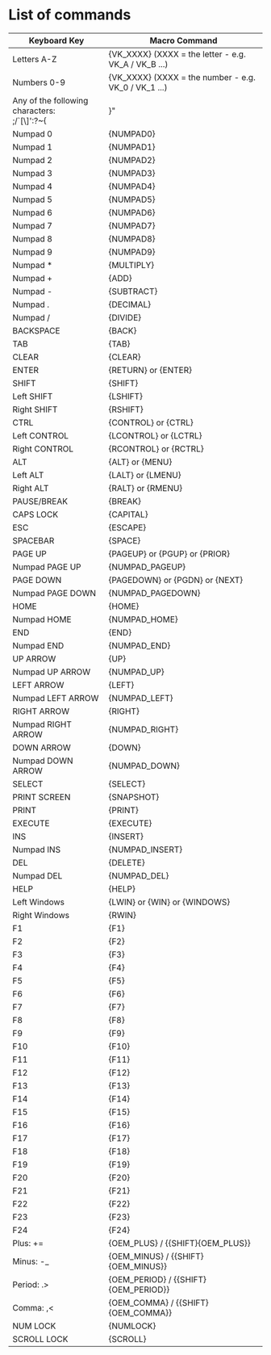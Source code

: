 # List of commands

| Keyboard Key                                           | Macro Command                                                                                                                                                                                                                                                                                                                                  |
| ------------------------------------------------------ | ---------------------------------------------------------------------------------------------------------------------------------------------------------------------------------------------------------------------------------------------------------------------------------------------------------------------------------------------- |
| Letters A-Z                                            | {VK\_XXXX} (XXXX = the letter - e.g. VK\_A / VK\_B ...)                                                                                                                                                                                                                                                                                        |
| Numbers 0-9                                            | {VK\_XXXX} (XXXX = the number - e.g. VK\_0 / VK\_1 ...)                                                                                                                                                                                                                                                                                        |
| Any of the following characters:<br>;/\`\[\\\]':?~{|}" | Exact command changes between keyboard layouts:<br>Try the following macros to figure out the correct command:<br>{{oem\_1}}{{oem\_2}}{{oem\_3}}{{oem\_4}}{{oem\_5}} {{oem\_6}}{{oem\_7}}{{oem\_8}} {{shift}{oem\_1}}{{shift}{oem\_2}}{{shift}{oem\_3}} {{shift}{oem\_4}}{{shift}{oem\_5}} {{shift}{oem\_6}}{{shift}{oem\_7}}{{shift}{oem\_8}} |
| Numpad 0                                               | {NUMPAD0}                                                                                                                                                                                                                                                                                                                                      |
| Numpad 1                                               | {NUMPAD1}                                                                                                                                                                                                                                                                                                                                      |
| Numpad 2                                               | {NUMPAD2}                                                                                                                                                                                                                                                                                                                                      |
| Numpad 3                                               | {NUMPAD3}                                                                                                                                                                                                                                                                                                                                      |
| Numpad 4                                               | {NUMPAD4}                                                                                                                                                                                                                                                                                                                                      |
| Numpad 5                                               | {NUMPAD5}                                                                                                                                                                                                                                                                                                                                      |
| Numpad 6                                               | {NUMPAD6}                                                                                                                                                                                                                                                                                                                                      |
| Numpad 7                                               | {NUMPAD7}                                                                                                                                                                                                                                                                                                                                      |
| Numpad 8                                               | {NUMPAD8}                                                                                                                                                                                                                                                                                                                                      |
| Numpad 9                                               | {NUMPAD9}                                                                                                                                                                                                                                                                                                                                      |
| Numpad \*                                              | {MULTIPLY}                                                                                                                                                                                                                                                                                                                                     |
| Numpad +                                               | {ADD}                                                                                                                                                                                                                                                                                                                                          |
| Numpad -                                               | {SUBTRACT}                                                                                                                                                                                                                                                                                                                                     |
| Numpad .                                               | {DECIMAL}                                                                                                                                                                                                                                                                                                                                      |
| Numpad /                                               | {DIVIDE}                                                                                                                                                                                                                                                                                                                                       |
| BACKSPACE                                              | {BACK}                                                                                                                                                                                                                                                                                                                                         |
| TAB                                                    | {TAB}                                                                                                                                                                                                                                                                                                                                          |
| CLEAR                                                  | {CLEAR}                                                                                                                                                                                                                                                                                                                                        |
| ENTER                                                  | {RETURN} or {ENTER}                                                                                                                                                                                                                                                                                                                            |
| SHIFT                                                  | {SHIFT}                                                                                                                                                                                                                                                                                                                                        |
| Left SHIFT                                             | {LSHIFT}                                                                                                                                                                                                                                                                                                                                       |
| Right SHIFT                                            | {RSHIFT}                                                                                                                                                                                                                                                                                                                                       |
| CTRL                                                   | {CONTROL} or {CTRL}                                                                                                                                                                                                                                                                                                                            |
| Left CONTROL                                           | {LCONTROL} or {LCTRL}                                                                                                                                                                                                                                                                                                                          |
| Right CONTROL                                          | {RCONTROL} or {RCTRL}                                                                                                                                                                                                                                                                                                                          |
| ALT                                                    | {ALT} or {MENU}                                                                                                                                                                                                                                                                                                                                |
| Left ALT                                               | {LALT} or {LMENU}                                                                                                                                                                                                                                                                                                                              |
| Right ALT                                              | {RALT} or {RMENU}                                                                                                                                                                                                                                                                                                                              |
| PAUSE/BREAK                                            | {BREAK}                                                                                                                                                                                                                                                                                                                                        |
| CAPS LOCK                                              | {CAPITAL}                                                                                                                                                                                                                                                                                                                                      |
| ESC                                                    | {ESCAPE}                                                                                                                                                                                                                                                                                                                                       |
| SPACEBAR                                               | {SPACE}                                                                                                                                                                                                                                                                                                                                        |
| PAGE UP                                                | {PAGEUP} or {PGUP} or {PRIOR}                                                                                                                                                                                                                                                                                                                  |
| Numpad PAGE UP                                         | {NUMPAD\_PAGEUP}                                                                                                                                                                                                                                                                                                                               |
| PAGE DOWN                                              | {PAGEDOWN} or {PGDN} or {NEXT}                                                                                                                                                                                                                                                                                                                 |
| Numpad PAGE DOWN                                       | {NUMPAD\_PAGEDOWN}                                                                                                                                                                                                                                                                                                                             |
| HOME                                                   | {HOME}                                                                                                                                                                                                                                                                                                                                         |
| Numpad HOME                                            | {NUMPAD\_HOME}                                                                                                                                                                                                                                                                                                                                 |
| END                                                    | {END}                                                                                                                                                                                                                                                                                                                                          |
| Numpad END                                             | {NUMPAD\_END}                                                                                                                                                                                                                                                                                                                                  |
| UP ARROW                                               | {UP}                                                                                                                                                                                                                                                                                                                                           |
| Numpad UP ARROW                                        | {NUMPAD\_UP}                                                                                                                                                                                                                                                                                                                                   |
| LEFT ARROW                                             | {LEFT}                                                                                                                                                                                                                                                                                                                                         |
| Numpad LEFT ARROW                                      | {NUMPAD\_LEFT}                                                                                                                                                                                                                                                                                                                                 |
| RIGHT ARROW                                            | {RIGHT}                                                                                                                                                                                                                                                                                                                                        |
| Numpad RIGHT ARROW                                     | {NUMPAD\_RIGHT}                                                                                                                                                                                                                                                                                                                                |
| DOWN ARROW                                             | {DOWN}                                                                                                                                                                                                                                                                                                                                         |
| Numpad DOWN ARROW                                      | {NUMPAD\_DOWN}                                                                                                                                                                                                                                                                                                                                 |
| SELECT                                                 | {SELECT}                                                                                                                                                                                                                                                                                                                                       |
| PRINT SCREEN                                           | {SNAPSHOT}                                                                                                                                                                                                                                                                                                                                     |
| PRINT                                                  | {PRINT}                                                                                                                                                                                                                                                                                                                                        |
| EXECUTE                                                | {EXECUTE}                                                                                                                                                                                                                                                                                                                                      |
| INS                                                    | {INSERT}                                                                                                                                                                                                                                                                                                                                       |
| Numpad INS                                             | {NUMPAD\_INSERT}                                                                                                                                                                                                                                                                                                                               |
| DEL                                                    | {DELETE}                                                                                                                                                                                                                                                                                                                                       |
| Numpad DEL                                             | {NUMPAD\_DEL}                                                                                                                                                                                                                                                                                                                                  |
| HELP                                                   | {HELP}                                                                                                                                                                                                                                                                                                                                         |
| Left Windows                                           | {LWIN} or {WIN} or {WINDOWS}                                                                                                                                                                                                                                                                                                                   |
| Right Windows                                          | {RWIN}                                                                                                                                                                                                                                                                                                                                         |
| F1                                                     | {F1}                                                                                                                                                                                                                                                                                                                                           |
| F2                                                     | {F2}                                                                                                                                                                                                                                                                                                                                           |
| F3                                                     | {F3}                                                                                                                                                                                                                                                                                                                                           |
| F4                                                     | {F4}                                                                                                                                                                                                                                                                                                                                           |
| F5                                                     | {F5}                                                                                                                                                                                                                                                                                                                                           |
| F6                                                     | {F6}                                                                                                                                                                                                                                                                                                                                           |
| F7                                                     | {F7}                                                                                                                                                                                                                                                                                                                                           |
| F8                                                     | {F8}                                                                                                                                                                                                                                                                                                                                           |
| F9                                                     | {F9}                                                                                                                                                                                                                                                                                                                                           |
| F10                                                    | {F10}                                                                                                                                                                                                                                                                                                                                          |
| F11                                                    | {F11}                                                                                                                                                                                                                                                                                                                                          |
| F12                                                    | {F12}                                                                                                                                                                                                                                                                                                                                          |
| F13                                                    | {F13}                                                                                                                                                                                                                                                                                                                                          |
| F14                                                    | {F14}                                                                                                                                                                                                                                                                                                                                          |
| F15                                                    | {F15}                                                                                                                                                                                                                                                                                                                                          |
| F16                                                    | {F16}                                                                                                                                                                                                                                                                                                                                          |
| F17                                                    | {F17}                                                                                                                                                                                                                                                                                                                                          |
| F18                                                    | {F18}                                                                                                                                                                                                                                                                                                                                          |
| F19                                                    | {F19}                                                                                                                                                                                                                                                                                                                                          |
| F20                                                    | {F20}                                                                                                                                                                                                                                                                                                                                          |
| F21                                                    | {F21}                                                                                                                                                                                                                                                                                                                                          |
| F22                                                    | {F22}                                                                                                                                                                                                                                                                                                                                          |
| F23                                                    | {F23}                                                                                                                                                                                                                                                                                                                                          |
| F24                                                    | {F24}                                                                                                                                                                                                                                                                                                                                          |
| Plus: +=                                               | {OEM\_PLUS} / {{SHIFT}{OEM\_PLUS}}                                                                                                                                                                                                                                                                                                             |
| Minus: -\_                                             | {OEM\_MINUS} / {{SHIFT}{OEM\_MINUS}}                                                                                                                                                                                                                                                                                                           |
| Period: .>                                             | {OEM\_PERIOD} / {{SHIFT}{OEM\_PERIOD}}                                                                                                                                                                                                                                                                                                         |
| Comma: ,<                                              | {OEM\_COMMA} / {{SHIFT}{OEM\_COMMA}}                                                                                                                                                                                                                                                                                                           |
| NUM LOCK                                               | {NUMLOCK}                                                                                                                                                                                                                                                                                                                                      |
| SCROLL LOCK                                            | {SCROLL}       